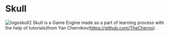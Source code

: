 # Skull

![logoskull2](https://user-images.githubusercontent.com/55276059/168459265-94a97bc7-c8ed-42fb-9fb1-5dd7994fa9bb.png)
Skull is a Game Engine made as a part of learning process with the help of tutorials(from Yan Chernikov/https://github.com/TheCherno).

